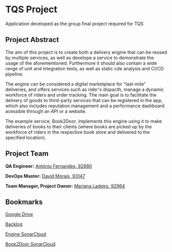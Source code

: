 # TQS Project
Application developed as the group final project required for TQS

## Project Abstract
The aim of this project is to create both a delivery engine that can be reused by multiple services, as well as develope a service to demonstrate the usage of the aforementioned. Furthermore it should also contain a wide range of unit and integration tests, as well as static cde analysis and CI/CD pipeline.

The engine can be considered a digital marketplace for “last-mile” deliveries, and offers services such as rider's dispacth, manage a dynamic workforce of riders and order tracking. The main goal is to facilitate the delivery of goods to third-party services that can be registered in the app, which also includes reputation management and a performance dashboard acessible through an API or a website.

The example service, Book2Door, implements this engine using it to make deliveries of books to their clients (where books are picked up by the workforce of riders in the respective book store and delivered to the specified location).

## Project Team
**QA Engineer:** [António Fernandes, 92880](https://github.com/antoniojorgefernandes)

**DevOps Master:** [David Morais, 93147](https://github.com/davidgmorais)

**Team Manager, Project Owner:** [Mariana Ladeiro, 92964](https://github.com/marianabladeiro)

## Bookmarks
[Google Drive](https://drive.google.com/drive/folders/1py9LHF6XjFzE0fQoLlHiBdUrp-AvKi53?usp=sharing)

[Backlog](https://github.com/davidgmorais/Book2Door/projects/1)

[Engine SonarCloud](https://sonarcloud.io/dashboard?id=engine) 

[Book2Door SonarCloud](https://sonarcloud.io/dashboard?id=davidgmorais_TQSProject)
